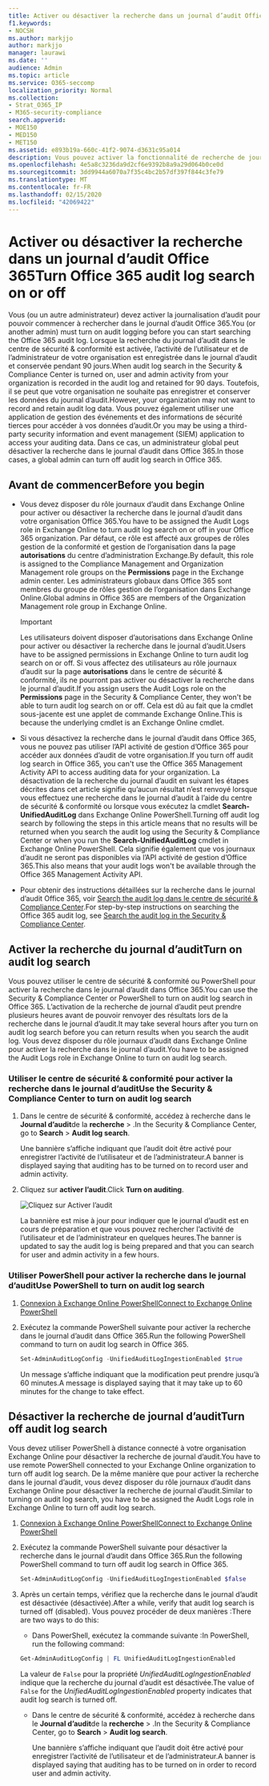 ```yaml
---
title: Activer ou désactiver la recherche dans un journal d’audit Office 365
f1.keywords:
- NOCSH
ms.author: markjjo
author: markjjo
manager: laurawi
ms.date: ''
audience: Admin
ms.topic: article
ms.service: O365-seccomp
localization_priority: Normal
ms.collection:
- Strat_O365_IP
- M365-security-compliance
search.appverid:
- MOE150
- MED150
- MET150
ms.assetid: e893b19a-660c-41f2-9074-d3631c95a014
description: Vous pouvez activer la fonctionnalité de recherche de journal d’audit dans le centre de sécurité & conformité. Si vous changez d’avis, vous pouvez le désactiver à tout moment. Lorsque le paramètre de recherche du journal d’audit est désactivé, les administrateurs ne peuvent pas rechercher dans le journal d’audit Office 365 des activités de l’utilisateur et de l’administrateur dans votre organisation.
ms.openlocfilehash: 4e5a8c3236da9d2cf6e9392b8a9a29d064b0ce0d
ms.sourcegitcommit: 3dd9944a6070a7f35c4bc2b57df397f844c3fe79
ms.translationtype: MT
ms.contentlocale: fr-FR
ms.lasthandoff: 02/15/2020
ms.locfileid: "42069422"
---
```

# <a name="turn-office-365-audit-log-search-on-or-off"></a><span data-ttu-id="a9900-105">Activer ou désactiver la recherche dans un journal d’audit Office 365</span><span class="sxs-lookup"><span data-stu-id="a9900-105">Turn Office 365 audit log search on or off</span></span>

<span data-ttu-id="a9900-106">Vous (ou un autre administrateur) devez activer la journalisation d’audit pour pouvoir commencer à rechercher dans le journal d’audit Office 365.</span><span class="sxs-lookup"><span data-stu-id="a9900-106">You (or another admin) must turn on audit logging before you can start searching the Office 365 audit log.</span></span> <span data-ttu-id="a9900-107">Lorsque la recherche du journal d’audit dans le centre de sécurité & conformité est activée, l’activité de l’utilisateur et de l’administrateur de votre organisation est enregistrée dans le journal d’audit et conservée pendant 90 jours.</span><span class="sxs-lookup"><span data-stu-id="a9900-107">When audit log search in the Security & Compliance Center is turned on, user and admin activity from your organization is recorded in the audit log and retained for 90 days.</span></span> <span data-ttu-id="a9900-108">Toutefois, il se peut que votre organisation ne souhaite pas enregistrer et conserver les données du journal d’audit.</span><span class="sxs-lookup"><span data-stu-id="a9900-108">However, your organization may not want to record and retain audit log data.</span></span> <span data-ttu-id="a9900-109">Vous pouvez également utiliser une application de gestion des événements et des informations de sécurité tierces pour accéder à vos données d’audit.</span><span class="sxs-lookup"><span data-stu-id="a9900-109">Or you may be using a third-party security information and event management (SIEM) application to access your auditing data.</span></span> <span data-ttu-id="a9900-110">Dans ce cas, un administrateur global peut désactiver la recherche dans le journal d’audit dans Office 365.</span><span class="sxs-lookup"><span data-stu-id="a9900-110">In those cases, a global admin can turn off audit log search in Office 365.</span></span>
  
## <a name="before-you-begin"></a><span data-ttu-id="a9900-111">Avant de commencer</span><span class="sxs-lookup"><span data-stu-id="a9900-111">Before you begin</span></span>

- <span data-ttu-id="a9900-112">Vous devez disposer du rôle journaux d’audit dans Exchange Online pour activer ou désactiver la recherche dans le journal d’audit dans votre organisation Office 365.</span><span class="sxs-lookup"><span data-stu-id="a9900-112">You have to be assigned the Audit Logs role in Exchange Online to turn audit log search on or off in your Office 365 organization.</span></span> <span data-ttu-id="a9900-113">Par défaut, ce rôle est affecté aux groupes de rôles gestion de la conformité et gestion de l’organisation dans la page **autorisations** du centre d’administration Exchange.</span><span class="sxs-lookup"><span data-stu-id="a9900-113">By default, this role is assigned to the Compliance Management and Organization Management role groups on the **Permissions** page in the Exchange admin center.</span></span> <span data-ttu-id="a9900-114">Les administrateurs globaux dans Office 365 sont membres du groupe de rôles gestion de l’organisation dans Exchange Online.</span><span class="sxs-lookup"><span data-stu-id="a9900-114">Global admins in Office 365 are members of the Organization Management role group in Exchange Online.</span></span> 
    
    > [!IMPORTANT]
    > <span data-ttu-id="a9900-115">Les utilisateurs doivent disposer d’autorisations dans Exchange Online pour activer ou désactiver la recherche dans le journal d’audit.</span><span class="sxs-lookup"><span data-stu-id="a9900-115">Users have to be assigned permissions in Exchange Online to turn audit log search on or off.</span></span> <span data-ttu-id="a9900-116">Si vous affectez des utilisateurs au rôle journaux d’audit sur la page **autorisations** dans le centre de sécurité & conformité, ils ne pourront pas activer ou désactiver la recherche dans le journal d’audit.</span><span class="sxs-lookup"><span data-stu-id="a9900-116">If you assign users the Audit Logs role on the **Permissions** page in the Security & Compliance Center, they won't be able to turn audit log search on or off.</span></span> <span data-ttu-id="a9900-117">Cela est dû au fait que la cmdlet sous-jacente est une applet de commande Exchange Online.</span><span class="sxs-lookup"><span data-stu-id="a9900-117">This is because the underlying cmdlet is an Exchange Online cmdlet.</span></span> 
  
- <span data-ttu-id="a9900-118">Si vous désactivez la recherche dans le journal d’audit dans Office 365, vous ne pouvez pas utiliser l’API activité de gestion d’Office 365 pour accéder aux données d’audit de votre organisation.</span><span class="sxs-lookup"><span data-stu-id="a9900-118">If you turn off audit log search in Office 365, you can't use the Office 365 Management Activity API to access auditing data for your organization.</span></span> <span data-ttu-id="a9900-119">La désactivation de la recherche du journal d’audit en suivant les étapes décrites dans cet article signifie qu’aucun résultat n’est renvoyé lorsque vous effectuez une recherche dans le journal d’audit à l’aide du centre de sécurité & conformité ou lorsque vous exécutez la cmdlet **Search-UnifiedAuditLog** dans Exchange Online PowerShell.</span><span class="sxs-lookup"><span data-stu-id="a9900-119">Turning off audit log search by following the steps in this article means that no results will be returned when you search the audit log using the Security & Compliance Center or when you run the **Search-UnifiedAuditLog** cmdlet in Exchange Online PowerShell.</span></span> <span data-ttu-id="a9900-120">Cela signifie également que vos journaux d’audit ne seront pas disponibles via l’API activité de gestion d’Office 365.</span><span class="sxs-lookup"><span data-stu-id="a9900-120">This also means that your audit logs won't be available through the Office 365 Management Activity API.</span></span>  
    
- <span data-ttu-id="a9900-121">Pour obtenir des instructions détaillées sur la recherche dans le journal d’audit Office 365, voir [Search the audit log dans le centre de sécurité & Compliance Center](search-the-audit-log-in-security-and-compliance.md).</span><span class="sxs-lookup"><span data-stu-id="a9900-121">For step-by-step instructions on searching the Office 365 audit log, see [Search the audit log in the Security & Compliance Center](search-the-audit-log-in-security-and-compliance.md).</span></span>
    
## <a name="turn-on-audit-log-search"></a><span data-ttu-id="a9900-122">Activer la recherche du journal d’audit</span><span class="sxs-lookup"><span data-stu-id="a9900-122">Turn on audit log search</span></span>

<span data-ttu-id="a9900-123">Vous pouvez utiliser le centre de sécurité & conformité ou PowerShell pour activer la recherche dans le journal d’audit dans Office 365.</span><span class="sxs-lookup"><span data-stu-id="a9900-123">You can use the Security & Compliance Center or PowerShell to turn on audit log search in Office 365.</span></span> <span data-ttu-id="a9900-124">L’activation de la recherche de journal d’audit peut prendre plusieurs heures avant de pouvoir renvoyer des résultats lors de la recherche dans le journal d’audit.</span><span class="sxs-lookup"><span data-stu-id="a9900-124">It may take several hours after you turn on audit log search before you can return results when you search the audit log.</span></span> <span data-ttu-id="a9900-125">Vous devez disposer du rôle journaux d’audit dans Exchange Online pour activer la recherche dans le journal d’audit.</span><span class="sxs-lookup"><span data-stu-id="a9900-125">You have to be assigned the Audit Logs role in Exchange Online to turn on audit log search.</span></span>
  
### <a name="use-the-security--compliance-center-to-turn-on-audit-log-search"></a><span data-ttu-id="a9900-126">Utiliser le centre de sécurité & conformité pour activer la recherche dans le journal d’audit</span><span class="sxs-lookup"><span data-stu-id="a9900-126">Use the Security & Compliance Center to turn on audit log search</span></span>

1. <span data-ttu-id="a9900-127">Dans le centre de sécurité & conformité, accédez à recherche dans le **Journal d’audit**de la **recherche** \> .</span><span class="sxs-lookup"><span data-stu-id="a9900-127">In the Security & Compliance Center, go to **Search** \> **Audit log search**.</span></span>
    
   <span data-ttu-id="a9900-128">Une bannière s’affiche indiquant que l’audit doit être activé pour enregistrer l’activité de l’utilisateur et de l’administrateur.</span><span class="sxs-lookup"><span data-stu-id="a9900-128">A banner is displayed saying that auditing has to be turned on to record user and admin activity.</span></span>

2. <span data-ttu-id="a9900-129">Cliquez sur **activer l’audit**.</span><span class="sxs-lookup"><span data-stu-id="a9900-129">Click **Turn on auditing**.</span></span>
    
    ![Cliquez sur Activer l’audit](../media/39a9d35f-88d0-4bbe-a962-0be2f838e2bf.png)
  
    <span data-ttu-id="a9900-131">La bannière est mise à jour pour indiquer que le journal d’audit est en cours de préparation et que vous pouvez rechercher l’activité de l’utilisateur et de l’administrateur en quelques heures.</span><span class="sxs-lookup"><span data-stu-id="a9900-131">The banner is updated to say the audit log is being prepared and that you can search for user and admin activity in a few hours.</span></span>
    
### <a name="use-powershell-to-turn-on-audit-log-search"></a><span data-ttu-id="a9900-132">Utiliser PowerShell pour activer la recherche dans le journal d’audit</span><span class="sxs-lookup"><span data-stu-id="a9900-132">Use PowerShell to turn on audit log search</span></span>

1. [<span data-ttu-id="a9900-133">Connexion à Exchange Online PowerShell</span><span class="sxs-lookup"><span data-stu-id="a9900-133">Connect to Exchange Online PowerShell</span></span>](https://go.microsoft.com/fwlink/p/?LinkID=396554)
    
2. <span data-ttu-id="a9900-134">Exécutez la commande PowerShell suivante pour activer la recherche dans le journal d’audit dans Office 365.</span><span class="sxs-lookup"><span data-stu-id="a9900-134">Run the following PowerShell command to turn on audit log search in Office 365.</span></span>
    
    ```powershell
    Set-AdminAuditLogConfig -UnifiedAuditLogIngestionEnabled $true
    ```

    <span data-ttu-id="a9900-135">Un message s’affiche indiquant que la modification peut prendre jusqu’à 60 minutes.</span><span class="sxs-lookup"><span data-stu-id="a9900-135">A message is displayed saying that it may take up to 60 minutes for the change to take effect.</span></span>
  
## <a name="turn-off-audit-log-search"></a><span data-ttu-id="a9900-136">Désactiver la recherche de journal d’audit</span><span class="sxs-lookup"><span data-stu-id="a9900-136">Turn off audit log search</span></span>

<span data-ttu-id="a9900-137">Vous devez utiliser PowerShell à distance connecté à votre organisation Exchange Online pour désactiver la recherche de journal d’audit.</span><span class="sxs-lookup"><span data-stu-id="a9900-137">You have to use remote PowerShell connected to your Exchange Online organization to turn off audit log search.</span></span> <span data-ttu-id="a9900-138">De la même manière que pour activer la recherche dans le journal d’audit, vous devez disposer du rôle journaux d’audit dans Exchange Online pour désactiver la recherche de journal d’audit.</span><span class="sxs-lookup"><span data-stu-id="a9900-138">Similar to turning on audit log search, you have to be assigned the Audit Logs role in Exchange Online to turn off audit log search.</span></span>
  
1. [<span data-ttu-id="a9900-139">Connexion à Exchange Online PowerShell</span><span class="sxs-lookup"><span data-stu-id="a9900-139">Connect to Exchange Online PowerShell</span></span>](https://go.microsoft.com/fwlink/p/?LinkID=396554)
    
2. <span data-ttu-id="a9900-140">Exécutez la commande PowerShell suivante pour désactiver la recherche dans le journal d’audit dans Office 365.</span><span class="sxs-lookup"><span data-stu-id="a9900-140">Run the following PowerShell command to turn off audit log search in Office 365.</span></span>
    
    ```powershell
    Set-AdminAuditLogConfig -UnifiedAuditLogIngestionEnabled $false
    ```

3. <span data-ttu-id="a9900-141">Après un certain temps, vérifiez que la recherche dans le journal d’audit est désactivée (désactivée).</span><span class="sxs-lookup"><span data-stu-id="a9900-141">After a while, verify that audit log search is turned off (disabled).</span></span> <span data-ttu-id="a9900-142">Vous pouvez procéder de deux manières :</span><span class="sxs-lookup"><span data-stu-id="a9900-142">There are two ways to do this:</span></span>
    
    - <span data-ttu-id="a9900-143">Dans PowerShell, exécutez la commande suivante :</span><span class="sxs-lookup"><span data-stu-id="a9900-143">In PowerShell, run the following command:</span></span>

    ```powershell
    Get-AdminAuditLogConfig | FL UnifiedAuditLogIngestionEnabled
    ```

      <span data-ttu-id="a9900-144">La valeur de `False` pour la propriété _UnifiedAuditLogIngestionEnabled_ indique que la recherche du journal d’audit est désactivée.</span><span class="sxs-lookup"><span data-stu-id="a9900-144">The value of  `False` for the  _UnifiedAuditLogIngestionEnabled_ property indicates that audit log search is turned off.</span></span> 
    
    - <span data-ttu-id="a9900-145">Dans le centre de sécurité & conformité, accédez à recherche dans le **Journal d’audit**de la **recherche** \> .</span><span class="sxs-lookup"><span data-stu-id="a9900-145">In the Security & Compliance Center, go to **Search** \> **Audit log search**.</span></span>
    
      <span data-ttu-id="a9900-146">Une bannière s’affiche indiquant que l’audit doit être activé pour enregistrer l’activité de l’utilisateur et de l’administrateur.</span><span class="sxs-lookup"><span data-stu-id="a9900-146">A banner is displayed saying that auditing has to be turned on in order to record user and admin activity.</span></span>
